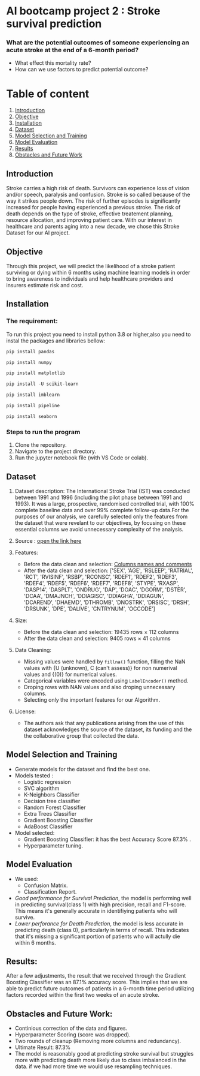 # AI bootcamp project 2 : Stroke survival prediction
### What are the potential outcomes of someone experiencing an acute stroke at the end of a 6-month period?
* What effect this mortality rate?
* How can we use factors to predict potential outcome?

# Table of content
1. [Introduction](https://github.com/T-Haight/AI_bootcamp_proj2/tree/Asmaa?tab=readme-ov-file#introduction)
2. [Objective](https://github.com/T-Haight/AI_bootcamp_proj2/edit/Asmaa/README.md#objective)
3. [Installation](https://github.com/T-Haight/AI_bootcamp_proj2/edit/Asmaa/README.md#installation)
4. [Dataset](https://github.com/T-Haight/AI_bootcamp_proj2/edit/Asmaa/README.md#dataset)
5. [Model Selection and Training](https://github.com/T-Haight/AI_bootcamp_proj2/blob/Asmaa/README.md#model-selection-and-training)
6. [Model Evaluation](https://github.com/T-Haight/AI_bootcamp_proj2/blob/Asmaa/README.md#model-evaluation)
7. [Results](https://github.com/T-Haight/AI_bootcamp_proj2/blob/Asmaa/README.md#primary-results)
8. [Obstacles and Future Work](https://github.com/T-Haight/AI_bootcamp_proj2/blob/Asmaa/README.md#obstacles-and-future-work)


## Introduction

Stroke carries a high risk of death. Survivors can experience loss of vision and/or speech, paralysis and 
confusion. Stroke is so called because of the way it strikes people down. The risk of further episodes is 
significantly increased for people having experienced a previous stroke. The risk of death depends on the 
type of stroke, effective treatement planning, resource allocation, and improving patient care. With our 
interest in healthcare and parents aging into a new decade, we chose this Stroke Dataset for our AI project. 

## Objective 

Through this project, we will predict the likelihood of a stroke patient surviving or dying within 6 months 
using machine learning models in order to bring awareness to individuals and help healthcare providers and 
insurers estimate risk and cost.

## Installation
### The requirement:
To run this project you need to install python 3.8 or higher,also you need to instal the packages and libraries bellow:
```python
pip install pandas
```
```python
pip install numpy
```
```python
pip install matplotlib
```
```python
pip install -U scikit-learn
```
```python
pip install imblearn
```
```python
pip install pipeline
```
```python
pip install seaborn
```
### Steps to run the program 
1. Clone the repository.
2. Navigate to the project directory.
3. Run the jupyter notebook file (with VS Code or colab).

## Dataset

1. Dataset description:
  The International Stroke Trial (IST) was conducted between 1991 and 1996 (including the pilot phase between 
1991 and 1993). It was a large, prospective, randomised controlled trial, with 100% complete baseline
data and over 99% complete follow-up data.For the purposes of our analysis, we carefully selected only the 
features from the dataset that were revelant to our objectives, by focusing on these essential columns we 
avoid unnecessary complexity of the analysis.

2. Source : [open the link here](http://www.trialsjournal.com/content/12/1/101)

3. Features:
   * Before the data clean and selection: [Columns names and comments](https://trialsjournal.biomedcentral.com/articles/10.1186/1745-6215-12-101/tables/2)
   * After the data clean and selection:  ['SEX', 'AGE', 'RSLEEP', 'RATRIAL', 'RCT', 'RVISINF', 'RSBP', 'RCONSC',
       'RDEF1', 'RDEF2', 'RDEF3', 'RDEF4', 'RDEF5', 'RDEF6', 'RDEF7', 'RDEF8',
       'STYPE', 'RXASP', 'DASP14', 'DASPLT', 'ONDRUG', 'DAP', 'DOAC', 'DGORM',
       'DSTER', 'DCAA', 'DMAJNCH', 'DDIAGISC', 'DDIAGHA', 'DDIAGUN', 'DCAREND',
       'DHAEMD', 'DTHROMB', 'DNOSTRK', 'DRSISC', 'DRSH', 'DRSUNK', 'DPE',
       'DALIVE', 'CNTRYNUM', 'OCCODE']


4. Size:
   * Before the data clean and selection: 19435 rows × 112 columns
   * After the data clean and selection: 9405 rows × 41 columns 

5. Data Cleaning:
   * Missing values were handled by `fillna()` function, filling the NaN values with {U (unknown), C (can't assess)} for non numerival values and {(0)} for numerical values.
   * Categorical variables were encoded using `LabelEncoder()` method.
   * Droping rows with NAN values and also droping unnecessary columns.
   * Selecting only the important features for our Algorithm.

6. License: 
   * The authors ask that any publications arising from the use of this dataset acknowledges 
   the source of the dataset, its funding and the the collaborative group that collected the data.

## Model Selection and Training

* Generate models for the dataset and find the best one. 
* Models tested : 
  * Logistic regression
  * SVC algorithm
  * K-Neighbors Classifier
  * Decision tree classifier
  * Random Forest Classifier
  * Extra Trees Classifier
  * Gradient Boosting Classifier
  * AdaBoost Classifier
* Model selected:
  * Gradient Boosting Classifier: it has the best Accuracy Score 87.3% . 
  * Hyperparameter tuning.
## Model Evaluation
* We used: 
  * Confusion Matrix.
  * Classification Report.
* *Good performance for Survival Prediction*, the model is performing well in predicting survival(class 1) with high precision, recall and F1-score. This means it's generally accurate in identifiying patients who will survive.
* *Lower perforance for Death Prediction*, the model is less accurate in predicting death (class 0), particularly in terms of recall. This indicates that it's missing a significant portion of patients who will actully die within 6 months.

## Results:

After a few adjustments, the result that we received through the Gradient Boosting Classifier was an 87.1% accuracy score. This implies that we are able to predict future outcomes of patients in a 6-month time period utilizing factors recorded within the first two weeks of an acute stroke.

## Obstacles and Future Work:

* Continious correction of the data and figures.
* Hyperparameter Scoring (score was dropped).
* Two rounds of cleanup (Removing more columns and redundancy).
* Ultimate Result: 87.3%
* The model is reasonably good at predicting stroke survival but struggles more with predicting death more likely due to class imbalanced in the data. if we had more time we would use resampling techniques.

